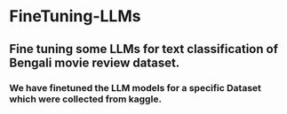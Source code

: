 # FineTuning-LLMs
## Fine tuning some LLMs for text classification of Bengali movie review dataset.

### We have finetuned the LLM models for a specific Dataset which were collected from kaggle.
